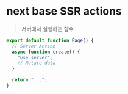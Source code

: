 # next base SSR actions

> 서버에서 실행하는 함수

```ts
export default function Page() {
  // Server Action
  async function create() {
    "use server";
    // Mutate data
  }

  return "...";
}
```
